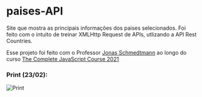 # paises-API
Site que mostra as principais informações dos paises selecionados. Foi feito com o intuito de treinar XMLHttp Request de APIs, utlizando a API Rest Countries.

Esse projeto foi feito com o Professor [Jonas Schmedtmann](https://www.udemy.com/user/jonasschmedtmann/ "Perfil do professor") ao longo do curso [The Complete JavaScript Course 2021](https://www.udemy.com/course/the-complete-javascript-course/ "Link para o curso")

### Print (23/02):
![Print](https://i.imgur.com/TxIJQa1.jpg)

